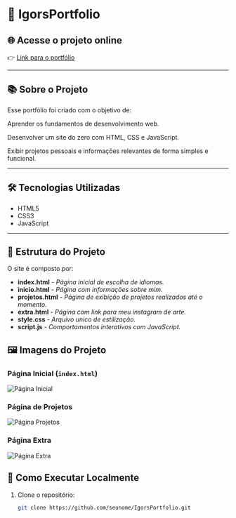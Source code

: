 # 💼 IgorsPortfolio
## 🌐 Acesse o projeto online

👉 [Link para o portfólio](https://igorgabrields.github.io/Portfolio/) 

---

## 📚 Sobre o Projeto

Esse portfólio foi criado com o objetivo de:

Aprender os fundamentos de desenvolvimento web.

Desenvolver um site do zero com HTML, CSS e JavaScript.

Exibir projetos pessoais e informações relevantes de forma simples e funcional.

---

## 🛠 Tecnologias Utilizadas

- HTML5
- CSS3
- JavaScript

---

## 📁 Estrutura do Projeto

O site é composto por:

- **index.html** - *Página inicial de escolha de idiomas.*
- **inicio.html** - *Página com informações sobre mim.*
- **projetos.html** - *Página de exibição de projetos realizados até o momento.*
- **extra.html** - *Página com link para meu instagram de arte.*
- **style.css** - *Arquivo unico de estilização.*
- **script.js** - *Comportamentos interativos com JavaScript.*

## 🖼️ Imagens do Projeto

### Página Inicial (`index.html`)
![Página Inicial]()

### Página de Projetos
![Página Projetos]()

### Página Extra
![Página Extra]()

## 🚀 Como Executar Localmente

1. Clone o repositório:
   ```bash
   git clone https://github.com/seunome/IgorsPortfolio.git

   
